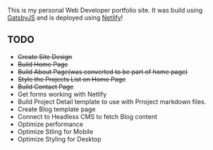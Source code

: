 This is my personal Web Developer portfolio site. It was build using [GatsbyJS](https://gatsbyjs.org) and is deployed using [Netlify](https://netlify.com)!

## TODO

- ~~Create Site Design~~
- ~~Build Home Page~~
- ~~Build About Page(was converted to be part of home page)~~
- ~~Style the Projects List on Home Page~~
- ~~Build Contact Page~~
- Get forms working with Netlify
- Build Project Detail template to use with Prroject markdown files.
- Create Blog template page
- Connect to Headless CMS to fetch Blog content
- Optimize performance
- Optimize Stling for Mobile
- Optimize Styling for Desktop
